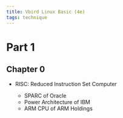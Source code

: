 ```yaml
---
title: Vbird Linux Basic (4e)
tags: technique
---
```



# Part 1

## Chapter 0 

* RISC: Reduced Instruction Set Computer

    - SPARC of Oracle
    - Power Architecture of IBM
    - ARM CPU of ARM Holdings
